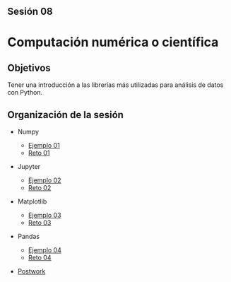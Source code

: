 ## Sesión 08
# Computación numérica o científica

## Objetivos

Tener una introducción a las librerías más utilizadas para análisis de datos con Python.

## Organización de la sesión

* Numpy
  * [Ejemplo 01](ejemplo01/readme.md)
  * [Reto 01](reto01/readme.md)
* Jupyter
  * [Ejemplo 02](ejemplo02/readme.md)
  * [Reto 02](reto02/readme.md)
* Matplotlib
  * [Ejemplo 03](ejemplo03/readme.md)
  * [Reto 03](reto03/readme.md)
* Pandas
  * [Ejemplo 04](ejemplo04/readme.md)
  * [Reto 04](reto04/readme.md)

* [Postwork](postwork/readme.md)
